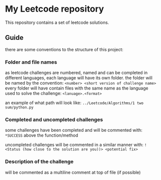 # My Leetcode repository

This repository contains a set of leetcode solutions.

## Guide

there are some conventions to the structure of this project:

### Folder and file names

as leetcode challenges are numbered, named and can be completed in different languages, each language will have its own folder.
the folder will be named by the convention:
```<number> <short version of challenge name>```
every folder will have contain files with the same name as the language used to solve the challenge:
```<lanuage>.<format>```

an example of what path will look like: ```../Leetcode/Algorithms/1 two sum/python.py```

### Completed and uncompleted challenges

some challenges have been completed and will be commented with:
```*SUCCESS```
above the function/method

uncompleted challenges will be commented in a similar manner with:
```!<Status (how close to the solution are you))> <potential fix>```

### Description of the challenge

will be commented as a multiline comment at top of file (if possible)
